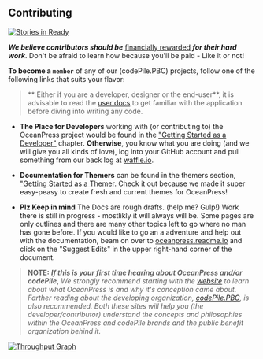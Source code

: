 ## Contributing

[![Stories in Ready](https://badge.waffle.io/codePile/OceanPress.svg?label=ready&title=Ready)](http://waffle.io/codePile/OceanPress)

***We believe contributors should be*** [financially rewarded](TODO) ***for their hard work***.  Don't be afraid to learn how because you'll be paid - Like it or not!

**To become a `member`** of any of our (codePile.PBC) projects, follow one of the following links that suits your flavor:  

>** Either if you are a developer, designer or the end-user**, it is advisable to read the [user docs](https://oceanpress.readme.io/docs/getting-started-with-oceanpress) to get familiar with the application before diving into writing any code.

 - **The Place for Developers** working with (or contributing to) the OceanPress project would be found in the ["Getting Started as a Developer"](https://oceanpress.readme.io/docs/getting-started-as-a-developer) chapter. **Otherwise**, you know what you are doing (and we will give you all kinds of love), log into your GitHub account and pull something from our back log at [waffle.io](https://waffle.io/oceanpress/OceanPress).

 - **Documentation for Themers** can be found in the themers section, ["Getting Started as a Themer](https://oceanpress.readme.io/docs/getting-started-as-a-themer). Check it out because we made it super easy-peasy to create fresh and current themes for OceanPress!

 - **Plz Keep in mind** The Docs are rough drafts. (help me? Gulp!) Work there is still in progress - mostlikly it will always will be. Some pages are only outlines and there are many other topics left to go where no man has gone before. If you would like to go an a adventure and help out with the documentation, beam on over to [oceanpress.readme.io]() and click on the "Suggest Edits" in the upper right-hand corner of the document.

 > **NOTE:** ***If this is your first time hearing about OceanPress and/or codePile***, *We strongly recommend starting with the [website](http://oceanpress.io) to learn about what OceanPress is and why it's conception came about. Farther reading about the developing organization, [codePile.PBC](http://codepile.org), is also recommended. Both these sites will help you (the developer/contributor) understand the concepts and philosophies within the OceanPress and codePile brands and the public benefit organization behind it.*
 
 [![Throughput Graph](https://graphs.waffle.io/codePile/OceanPress/throughput.svg)](https://waffle.io/codePile/OceanPress/metrics)
 